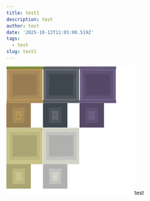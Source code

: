 ```yaml
---
title: test1
description: test
author: test
date: '2025-10-13T11:05:00.519Z'
tags:
  - test
slug: test1
---
```

![](https://github.com/KDesp73/2osysthma/raw/refs/heads/main/public/content/blog/assets/clean-rpg-tileset-png)test
